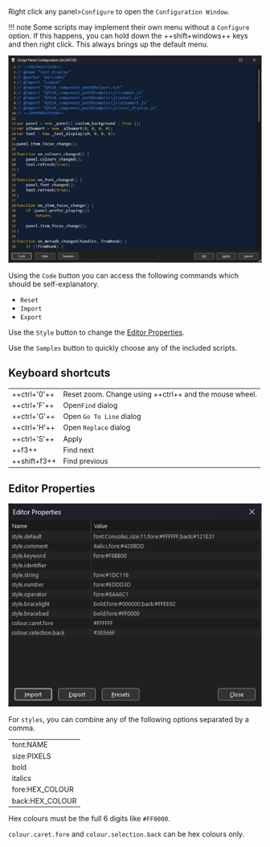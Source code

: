 Right click any panel>`Configure` to open the `Configuration Window`.

!!! note
	Some scripts may implement their own menu without a `Configure` option. If
	this happens, you can hold down the ++shift+windows++ keys and then right
	click. This always brings up the default menu.

![Configuration Window](../images/configuration-window.png)

Using the `Code` button you can access the following commands which should be
self-explanatory.

- `Reset`
- `Import`
- `Export`

Use the `Style` button to change the [Editor Properties](#editor-properties).

Use the `Samples` button to quickly choose any of the included scripts.

## Keyboard shortcuts
|||
|---|---|
|++ctrl+'0'++|Reset zoom. Change using ++ctrl++ and the mouse wheel.|
|++ctrl+'F'++|Open`Find` dialog|
|++ctrl+'G'++|Open `Go To Line` dialog|
|++ctrl+'H'++|Open `Replace` dialog|
|++ctrl+'S'++|Apply|
|++f3++|Find next|
|++shift+f3++|Find previous|

## Editor Properties
![Editor Properties](../images/editor-properties.png)

For `styles`, you can combine any of the following options
separated by a comma.

||
|---|
|font:NAME|
|size:PIXELS|
|bold|
|italics|
|fore:HEX_COLOUR|
|back:HEX_COLOUR|

Hex colours must be the full 6 digits like `#FF0000`.

`colour.caret.fore` and `colour.selection.back` can be hex colours only.
